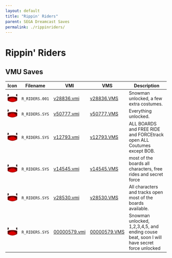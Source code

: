 ```yaml
---
layout: default
title: "Rippin' Riders"
parent: SEGA Dreamcast Saves
permalink: ./rippinriders/
---
```

# Rippin' Riders

## VMU Saves

| Icon | Filename | VMI | VMS | Description |
|------|----------|-----|-----|-------------|
| ![Rippin' Riders](../icons/R_RIDERS.001.GIF) | `R_RIDERS.001` | [v28836.vmi](v28836.vmi) | [v28836.VMS](v28836.VMS) | Snowman unlocked, a few extra costumes.  |
| ![Rippin' Riders](../icons/R_RIDERS.SYS.GIF) | `R_RIDERS.SYS` | [v50777.vmi](v50777.vmi) | [v50777.VMS](v50777.VMS) | Everything unlocked.  |
| ![Rippin' Riders](../icons/R_RIDERS.SYS.GIF) | `R_RIDERS.SYS` | [v12793.vmi](v12793.vmi) | [v12793.VMS](v12793.VMS) | ALL BOARDS and FREE RIDE and FORCEtrack open ALL Coutumes except BOB.  |
| ![Rippin' Riders](../icons/R_RIDERS.SYS.GIF) | `R_RIDERS.SYS` | [v14545.vmi](v14545.vmi) | [v14545.VMS](v14545.VMS) | most of the boards all characters, free rides and secret force  |
| ![Rippin' Riders](../icons/R_RIDERS.SYS.GIF) | `R_RIDERS.SYS` | [v28530.vmi](v28530.vmi) | [v28530.VMS](v28530.VMS) | All characters and tracks open most of the boards available.  |
| ![Rippin' Riders](../icons/R_RIDERS.SYS.GIF) | `R_RIDERS.SYS` | [00000579.vmi](00000579.vmi) | [00000579.VMS](00000579.VMS) | Snowman unlocked, 1,2,3,4,5, and ending couse beat, soon I will have secret force unlocked  |
